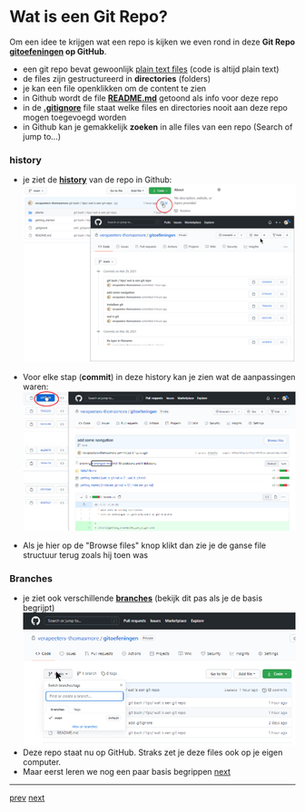 # Wat is een Git Repo? 

Om een idee te krijgen wat een repo is kijken we even rond in deze **Git Repo [gitoefeningen](../README.md) op GitHub**. 
* een git repo bevat gewoonlijk [plain text files](../allerlei/wat_is_md.md) (code is altijd plain text)
* de files zijn gestructureerd in **directories** (folders)
* je kan een file openklikken om de content te zien   
* in Github wordt de file **[README.md](../README.md)** getoond als info voor deze repo
* in de **[.gitignore](07_gitignore.md)** file staat welke files en directories nooit aan deze repo mogen toegevoegd worden  
* in Github  kan je gemakkelijk **zoeken** in alle files van een repo (Search of jump to...)
  
### history
* je ziet de **[history](../getting_started/history.md)** van de repo in Github:
![history_in_github.png](images/history_in_github.png)  


* Voor elke stap (**commit**) in deze history kan je zien wat de aanpassingen waren:
  ![history_in_github_commit.png](images/history_in_github_commit.png)

* Als je hier op de "Browse files" knop klikt dan zie je de ganse file structuur terug zoals hij toen was 


### Branches
* je ziet ook verschillende **[branches](../getting_started/branches.md)** (bekijk dit pas als je de basis begrijpt)
![branches_in_github.png](images/branches_in_github.png)  
* Deze repo staat nu op GitHub. Straks zet je deze files ook op je eigen computer.
* Maar eerst leren we nog een paar basis begrippen [next](../getting_started/05_git_init.md)   


---
[prev](../getting_started/03_git_bash.md)
[next](../getting_started/05_git_init.md)